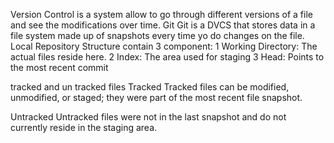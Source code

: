 Version Control 
 is a system allow to go through different versions of a file and see the modifications over time.
Git
 Git is a DVCS that stores data in a file system made up of snapshots every time yo do changes on the file.
Local Repository Structure contain 3 component: 
1 Working Directory: The actual files reside here.
2 Index: The area used for staging
3 Head: Points to the most recent commit

tracked and un tracked files
Tracked
Tracked files can be modified, unmodified, or staged; they were part of the most recent file snapshot.

Untracked
Untracked files were not in the last snapshot and do not currently reside in the staging area. 
 

